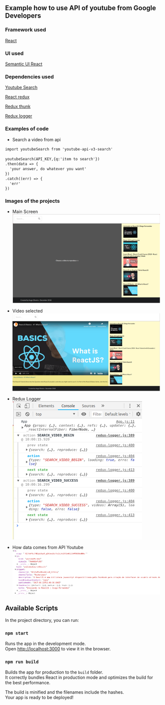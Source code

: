 ## Example how to use API of youtube from Google Developers

### Framework used
[React](https://github.com/facebook/react) 

### UI used 
[Semantic UI React](https://react.semantic-ui.com/)


### Dependencies used
[Youtube Search](https://developers.google.com/youtube/v3/docs/search/list?hl=pt-br)

[React redux](https://github.com/reduxjs/redux)

[Redux thunk](https://github.com/reduxjs/redux-thunk)

[Redux logger](https://github.com/LogRocket/redux-logger)

### Examples of code

* Search a video from api 
```
import youtubeSearch from 'youtube-api-v3-search'

youtubeSearch(API_KEY,{q:'item to search'})
.then(data => {
  'your answer, do whatever you want'
})
.catch((err) => {
  'err'
})
```

### Images of the projects

* Main Screen
![First Screen](https://github.com/HugoOliveiraThor/react-youtube/blob/master/public/assets/github_images/primary.png)

* Video selected
![Video selected](https://github.com/HugoOliveiraThor/react-youtube/blob/master/public/assets/github_images/playing_video.png)

 
* Redux Logger <br/>
![Redux Logger](https://github.com/HugoOliveiraThor/react-youtube/blob/master/public/assets/github_images/redux_logger.png)

* How data comes from API Youtube
![Data from Youtube](https://github.com/HugoOliveiraThor/react-youtube/blob/master/public/assets/github_images/how_data_comes_api.png)



## Available Scripts

In the project directory, you can run:

### `npm start`

Runs the app in the development mode.<br>
Open [http://localhost:3000](http://localhost:3000) to view it in the browser.

### `npm run build`

Builds the app for production to the `build` folder.<br>
It correctly bundles React in production mode and optimizes the build for the best performance.

The build is minified and the filenames include the hashes.<br>
Your app is ready to be deployed!

